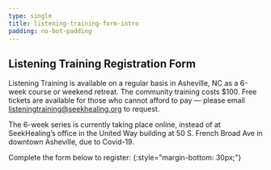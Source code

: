 ```yaml
---
type: single
title: listening-training-form-intro
padding: no-bot-padding
---
```


## Listening Training Registration Form

Listening Training is available on a regular basis in Asheville, NC as a 6-week course or weekend retreat. The community training costs $100. Free tickets are available for those who cannot afford to pay — please email <listeningtraining@seekhealing.org> to request.

The 6-week series is currently taking place online, instead of at SeekHealing’s office in the United Way building at 50 S. French Broad Ave in downtown Asheville, due to Covid-19.

Complete the form below to register:
{:style="margin-bottom: 30px;"}

